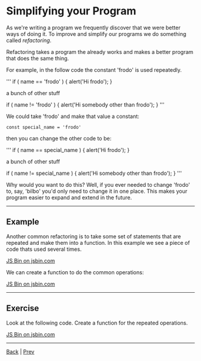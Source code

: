 # Simplifying your Program

As we're writing a program we frequently discover that we were better ways of doing it.
To improve and simplify our programs we do something called *refactoring*.

Refactoring takes a program the already works and makes a better program that does the same thing.

For example, in the follow code the constant 'frodo' is used repeatedly.

'''
if ( name == 'frodo' ) {
   alert('Hi frodo');
}

a bunch of other stuff

if ( name != 'frodo' ) {
    alert('Hi somebody other than frodo');
}
'''

We could take 'frodo' and make that value a constant:

```
const special_name = 'frodo'
```

then you can change the other code to be:

'''
if ( name == special_name ) {
   alert('Hi frodo');
}

a bunch of other stuff

if ( name != special_name ) {
    alert('Hi somebody other than frodo');
}
'''

Why would you want to do this? Well, if you ever needed to change 'frodo' to, say, 'bilbo' you'd only
need to change it in one place. This makes your program easier to expand and extend in the future.

---

## Example ##

Another common refactoring is to take some set of statements that are repeated and make them into a function.
In this example we see a piece of code thats used several times.

<a class="jsbin-embed" href="http://jsbin.com/giwipab/2/embed?html,console">JS Bin on jsbin.com</a>

We can create a function to do the common operations:

<a class="jsbin-embed" href="http://jsbin.com/zupihip/3/embed?html,console">JS Bin on jsbin.com</a>

---

## Exercise ##

Look at the following code. Create a function for the repeated operations.

<a class="jsbin-embed" href="http://jsbin.com/nugole/2/embed?html,output">JS Bin on jsbin.com</a>

---

[Back](.) | [Prev](twolib)
